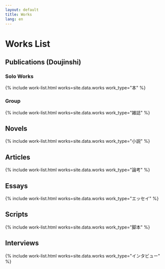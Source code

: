 ```yaml
---
layout: default
title: Works
lang: en
---
```


# Works List

## Publications (Doujinshi)

### Solo Works
<div class="not-neon not-list">
{% include work-list.html works=site.data.works work_type="本" %}
</div>

### Group
<div class="not-neon not-list">
{% include work-list.html works=site.data.works work_type="雑誌" %}
</div>

## Novels

<div class="not-neon not-list">
{% include work-list.html works=site.data.works work_type="小説" %}
</div>

## Articles

<div class="not-neon not-list">
{% include work-list.html works=site.data.works work_type="論考" %}
</div>

## Essays

<div class="not-neon not-list">
{% include work-list.html works=site.data.works work_type="エッセイ" %}
</div>

## Scripts

<div class="not-neon not-list">
{% include work-list.html works=site.data.works work_type="脚本" %}
</div>

## Interviews

<div class="not-neon not-list">
{% include work-list.html works=site.data.works work_type="インタビュー" %}
</div>